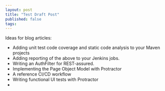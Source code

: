 ```yaml
---
layout: post
title: "Test Draft Post"
published: false
tags:
---
```


Ideas for blog articles:

* Adding unit test code coverage and static code analysis to your Maven projects
* Adding reporting of the above to your Jenkins jobs. 
* Writing an AuthFilter for REST-assured. 
* Implementing the Page Object Model with Protractor
* A reference CI/CD workflow
* Writing functional UI tests with Protractor
* 